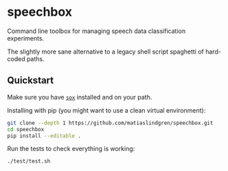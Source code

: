# speechbox

Command line toolbox for managing speech data classification experiments.

The slightly more sane alternative to a legacy shell script spaghetti of hard-coded paths.

## Quickstart

Make sure you have [`sox`](http://sox.sourceforge.net/) installed and on your path.

Installing with pip (you might want to use a clean virtual environment):
```bash
git clone --depth 1 https://github.com/matiaslindgren/speechbox.git
cd speechbox
pip install --editable .
```
Run the tests to check everything is working:
```bash
./test/test.sh
```
